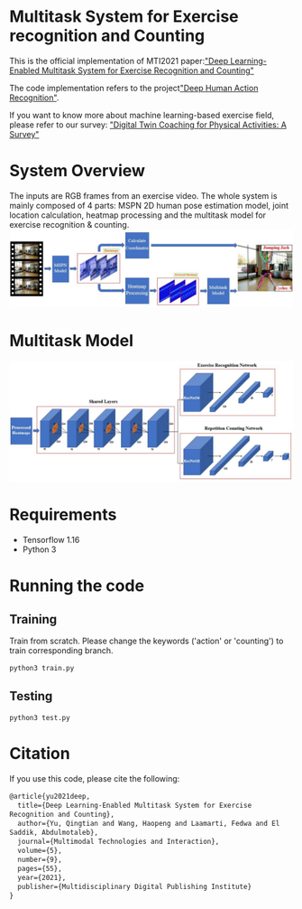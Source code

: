 # Multitask System for Exercise recognition and Counting
This is the official implementation of MTI2021 paper:["Deep Learning-Enabled Multitask System for Exercise Recognition and Counting"](https://www.mdpi.com/2414-4088/5/9/55)

The code implementation refers to the project["Deep Human Action Recognition"](https://github.com/dluvizon/deephar).

If you want to know more about machine learning-based exercise field, please refer to our survey: ["Digital Twin Coaching for Physical Activities: A Survey"](https://www.mdpi.com/1424-8220/20/20/5936)

# System Overview
The inputs are RGB frames from an exercise video. The whole system is mainly composed of 4 parts: MSPN 2D human pose estimation model, joint location calculation, heatmap processing and the multitask model for exercise recognition & counting.
![](/images/system.JPG)

# Multitask Model
![](/images/model.JPG)
# Requirements
- Tensorflow 1.16
- Python 3

# Running the code
## Training
Train from scratch. Please change the keywords ('action' or 'counting') to train corresponding branch. 
```
python3 train.py
```

## Testing
```
python3 test.py
```

# Citation
If you use this code, please cite the following:
```
@article{yu2021deep,
  title={Deep Learning-Enabled Multitask System for Exercise Recognition and Counting},
  author={Yu, Qingtian and Wang, Haopeng and Laamarti, Fedwa and El Saddik, Abdulmotaleb},
  journal={Multimodal Technologies and Interaction},
  volume={5},
  number={9},
  pages={55},
  year={2021},
  publisher={Multidisciplinary Digital Publishing Institute}
}
```


